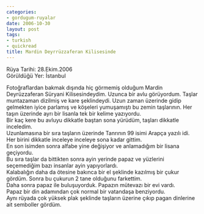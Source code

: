 ```yaml
---
categories:
- gordugum-ruyalar
date: 2006-10-30
layout: post
tags:
- turkish
- quickread
title: Mardin Deyrrüzzaferan Kilisesinde
---
```


Rüya Tarihi: 28.Ekim.2006  
Görüldüğü Yer: İstanbul  
  
Fotoğraflardan bakmak dışında hiç görmemiş olduğum Mardin Deyrüzzaferan Süryani Kilisesindeydim. Uzunca bir avlu görüyordum. Taşlar muntazaman dizilmiş ve kare şeklindeydi. Uzun zaman üzerinde gidip gelmekten iyice parlamış ve köşeleri yumuşamıştı bu zemin taşlarının. Her taşın üzerinde ayrı bir lisanla tek bir kelime yazıyordu.  
Bir kaç kere bu avluyu dikkatle baştan sona yürüdüm, taşları dikkatle inceledim.  
Uzunlamasına bir sıra taşların üzerinde Tanrının 99 isimi Arapça yazılı idi. Her birini dikkatle inceleye inceleye sona kadar gittim.  
En son isimden sonra alfabe yine değişiyor ve anlamadığım bir lisana geçiyordu.  
Bu sıra taşlar da bittikten sonra ayin yerinde papaz ve yüzlerini seçemediğim bazı insanlar ayin yapıyorlardı.  
Kalabalığın daha da ötesine bakınca bir el şeklinde kazılmış bir çukur gördüm. Sonra bu çukurun 2 tane olduğunu farkettim.  
Daha sonra papaz ile buluşuyorduk. Papazın mütevazı bir evi vardı.  
Papaz bir din adamından çok normal bir vatandaşa benziyordu.  
Aynı rüyada çok yüksek plak şeklinde taşların üzerine çıkıp pagan dinlerine ait semboller gördüm.
